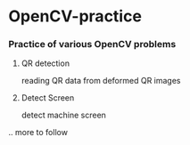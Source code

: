 # OpenCV-practice

### Practice of various OpenCV problems
1. QR detection

    reading QR data from deformed QR images

2. Detect Screen

    detect machine screen
    
.. more to follow

